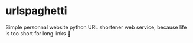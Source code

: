 # urlspaghetti
Simple personnal website python URL shortener web service, because life is too short for long links 🍝
